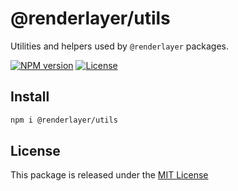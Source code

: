 # @renderlayer/utils

Utilities and helpers used by `@renderlayer` packages.

[![NPM version][npm-badge]][npm-url]
[![License][license-badge]][license-url]

## Install

```bash
npm i @renderlayer/utils
```

## License

This package is released under the [MIT License][license-url]

[npm-badge]: https://img.shields.io/npm/v/@renderlayer/utils
[npm-url]: https://www.npmjs.com/package/@renderlayer/utils
[license-badge]: https://img.shields.io/npm/l/renderlayer.svg?cacheSeconds=2592000
[license-url]: https://github.com/epreston/renderlayer/blob/main/LICENSE
